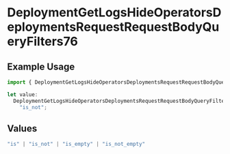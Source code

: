 # DeploymentGetLogsHideOperatorsDeploymentsRequestRequestBodyQueryFilters76

## Example Usage

```typescript
import { DeploymentGetLogsHideOperatorsDeploymentsRequestRequestBodyQueryFilters76 } from "@orq-ai/node/models/operations";

let value:
  DeploymentGetLogsHideOperatorsDeploymentsRequestRequestBodyQueryFilters76 =
    "is_not";
```

## Values

```typescript
"is" | "is_not" | "is_empty" | "is_not_empty"
```